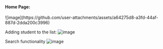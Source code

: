 <h4>Home Page:</h4>
![image](https://github.com/user-attachments/assets/a64275d8-a3fd-44af-887d-2dda200c3996)


Adding student to the list:
![image](https://github.com/user-attachments/assets/c0183a3f-1b36-43fa-8a4d-3baba87bfe36)


Search functionality
![image](https://github.com/user-attachments/assets/7892eb64-86a8-48cf-834b-59d67f41a922)
